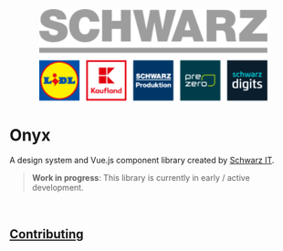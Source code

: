 <p>
  <a href="https://gruppe.schwarz">
  <div align="center">
    <img src="./.github/schwarz-group.svg" width="400px" />
    </div>
  </a>
</p>

# Onyx

A design system and Vue.js component library created by [Schwarz IT](https://it.schwarz).

> **Work in progress**: This library is currently in early / active development. <br />

<br />

## [Contributing](CONTRIBUTING.md)
